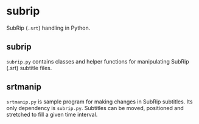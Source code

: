 # subrip

SubRip (`.srt`) handling in Python.

## subrip

`subrip.py` contains classes and helper functions for manipulating SubRip (.srt) subtitle files.

## srtmanip

`srtmanip.py` is sample program for making changes in SubRip subtitles. Its only dependency is `subrip.py`. Subtitles can be moved, positioned and stretched to fill a given time interval.
